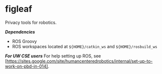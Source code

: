 figleaf
=======

Privacy tools for robotics.

***Dependencies***

* ROS Groovy
* ROS workspaces located at `${HOME}/catkin_ws` and `${HOME}/rosbuild_ws`

***For UW CSE users***
For help setting up ROS, see [https://sites.google.com/site/humancenteredrobotics/internal/set-up-to-work-on-pbd-in-014].
